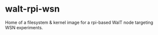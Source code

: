 walt-rpi-wsn
============

Home of a filesystem &amp; kernel image for a rpi-based WalT node targeting WSN experiments.
